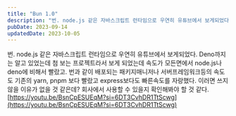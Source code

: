 ```yaml
---
title: "Bun 1.0"
description: "번. node.js 같은 자바스크립트 런타임으로 우연히 유튜브에서 보게되었다.  Deno까지는 알고 있었는데 첨 보는 프로젝트라서 보게 되었는데 속도가 모든면에서 node.js나 deno에 비해서 빨랐고. 번과 같이 배포되는 패키지매니저나 서버프레임워크등의 속도도 기존의 yarn, pn..."
pubDate: 2023-09-14
updatedDate: 2023-10-05
---
```


번. node.js 같은 자바스크립트 런타임으로 우연히 유튜브에서 보게되었다.
Deno까지는 알고 있었는데 첨 보는 프로젝트라서 보게 되었는데 속도가 모든면에서 node.js나 deno에 비해서 빨랐고. 번과 같이 배포되는 패키지매니저나 서버프레임워크등의 속도도 기존의 yarn, pnpm 보다 빨랐고 express보다도 빠른속도를 자랑했다.
이러면 쓰지 않을 이유가 없을 것 같은데? 회사에서 사용할 수 있을지 확인해봐야 할 것 같다.
[https://youtu.be/BsnCpESUEqM?si=6DT3CvhDR1TtScwg](https://youtu.be/BsnCpESUEqM?si=6DT3CvhDR1TtScwg)

